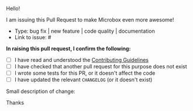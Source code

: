 Hello!

I am issuing this Pull Request to make Microbox even more awesome!

* Type: <!-- delete any options that don't apply --> bug fix | new feature | code quality | documentation
* Link to issue: #<!-- put the issue number here -->

**In raising this pull request, I confirm the following:**

- [ ] I have read and understood the [Contributing Guidelines](https://github.com/mu-box/.github/blob/master/CONTRIBUTING.md)
- [ ] I have checked that another pull request for this purpose does not exist
- [ ] I wrote some tests for this PR, or it doesn't affect the code
- [ ] I have updated the relevant `CHANGELOG` (or it doesn't exist)

Small description of change:

<!-- replace this comment with your description -->

Thanks

